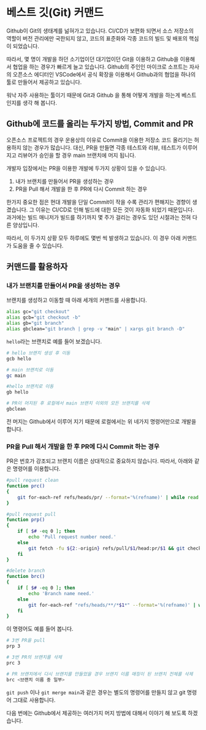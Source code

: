 # 베스트 깃(Git) 커맨드

Github이 Git의 생태계를 넒혀가고 있습니다. CI/CD가 보편화 되면서 소스 저장소의 역할이 버전 관리에만 국한되지 않고, 코드의 표준화와 각종 코드의 빌드 및 배포의 핵심이 되었습니다.

따라서, 몇 명이 개발을 하던 소기업이던 대기업이던 Git을 이용하고 Github을 이용해서 협업을 하는 경우가 빠르게 늘고 있습니다. Github의 주인인 마이크로 소프트는 자사의 오픈소스 에디터인 VSCode에서 공식 확장을 이용해서 Github과의 협업을 하나의 툴로 만들어서 제공하고 있습니다.

워낙 자주 사용하는 툴이기 때문에 Git과 Github 을 통해 어떻게 개발을 하는게 베스트인지를 생각 해 봅니다.

## Github에 코드를 올리는 두가지 방법, Commit and PR

오픈소스 프로젝트의 경우 운용상의 이유로 Commit을 이용한 저장소 코드 올리기는 허용하지 않는 경우가 많습니다. 대신, PR을 만들면 각종 테스트와 리뷰, 테스트가 이루어 지고 리뷰어가 승인을 할 경우 main 브랜치에 머지 됩니다.

개발자 입장에서는 PR을 이용한 개발에 두가지 상황이 있을 수 있습니다.

1. 내가 브랜치를 만들어서 PR을 생성하는 경우
2. PR을 Pull 해서 개발을 한 후 PR에 다시 Commit 하는 경우

한가지 중요한 점은 현대 개발을 단일 Commit이 작을 수록 관리가 편해지는 경향이 생겼습니다. 그 이유는 CI/CD로 인해 빌드에 대한 모든 것이 자동화 되었기 때문입니다. 과거에는 빌드 매니저가 빌드를 하기까지 몇 주가 걸리는 경우도 있던 시절과는 전혀 다른 양상입니다.

따라서, 이 두가지 상황 모두 하루에도 몇번 씩 발생하고 있습니다. 이 경우 아래 커맨드가 도움을 줄 수 있습니다.

## 커맨드를 활용하자

### 내가 브랜치를 만들어서 PR을 생성하는 경우

브랜치를 생성하고 이동할 때 아래 세개의 커맨드를 사용합니다.

```sh
alias gc="git checkout"
alias gcb="git checkout -b"
alias gb="git branch"
alias gbclean="git branch | grep -v "main" | xargs git branch -D"
```

`hello`라는 브랜치로 예를 들어 보겠습니다.

```sh
# hello 브랜치 생성 후 이동
gcb hello

# main 브랜치로 이동
gc main

#hello 브랜치로 이동
gb hello

# PR이 머지된 후 로컬에서 main 브랜치 이외의 모든 브랜치를 삭제
gbclean
```

전 머지는 Github에서 이루어 지기 때문에 로컬에서는 위 네가지 명령어만으로 개발을 합니다.

### PR을 Pull 해서 개발을 한 후 PR에 다시 Commit 하는 경우

PR은 번호가 강조되고 브랜치 이름은 상대적으로 중요하지 않습니다. 따라서, 아래와 같은 명령어를 이용합니다.

```sh
#pull request clean
function prc()
{
    git for-each-ref refs/heads/pr/ --format='%(refname)' | while read ref ; do branch=${ref#refs/heads/} ; git branch -D $branch ; done
}

#pull request pull
function prp()
{
    if [ $# -eq 0 ]; then
        echo 'Pull request number need.'
    else
        git fetch -fu ${2:-origin} refs/pull/$1/head:pr/$1 && git checkout pr/$1
    fi
}

#delete branch
function brc()
{
    if [ $# -eq 0 ]; then
        echo 'Branch name need.'
    else
        git for-each-ref "refs/heads/**/*$1*" --format='%(refname)' | while read ref ; do branch=${ref#refs/heads/} ; git branch -D $branch ; done
    fi
}
```

이 명령어도 예를 들어 봅니다.

```sh
# 3번 PR을 pull
prp 3

# 3번 PR의 브랜치를 삭제
prc 3

# PR 브랜치에서 다시 브랜치를 만들었을 경우 브랜치 이름 매칭이 된 브랜치 전체를 삭제
brc <브랜치 이름 중 일부>
```

`git push` 이나 `git merge main`과 같은 경우는 별도의 명령어를 만들지 않고 git 명령어 그대로 사용합니다.

다음 번에는 Github에서 제공하는 여러가지 머지 방법에 대해서 이야기 해 보도록 하겠습니다.
